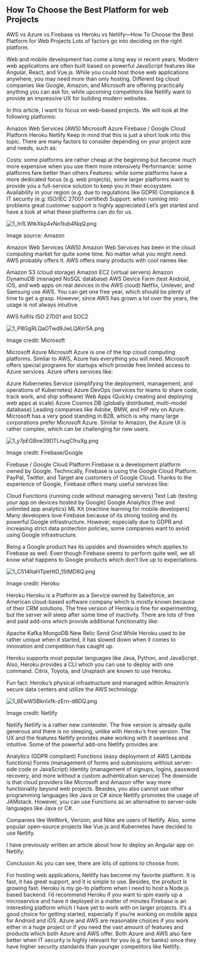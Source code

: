 ## How To Choose the Best Platform for web Projects

AWS vs Azure vs Firebase vs Heroku vs Netlify—How To Choose the Best Platform for Web Projects 
Lots of factors go into deciding on the right platform.

Web and mobile development has come a long way in recent years. Modern web applications are often built based on powerful JavaScript features like Angular, React, and Vue.js. While you could host those web applications anywhere, you may need more than only hosting. Different big cloud companies like Google, Amazon, and Microsoft are offering practically anything you can ask for, while upcoming competitors like Netlify want to provide an impressive UX for building modern websites.

In this article, I want to focus on web-based projects. We will look at the following platforms:

Amazon Web Services (AWS)
Microsoft Azure
Firebase / Google Cloud Platform
Heroku
Netlify
Keep in mind that this is just a short look into this topic. There are many factors to consider depending on your project size and needs, such as:

Costs: some platforms are rather cheap at the beginning but become much more expensive when you use them more intensively
Performance: some platforms fare better than others
Features: while some platforms have a more dedicated focus (e.g. web projects), some larger platforms want to provide you a full-service solution to keep you in their ecosystem
Availability in your region (e.g. due to regulations like GDPR)
Compliance & IT security (e.g. ISO/IEC 27001 certified)
Support: when running into problems great customer support is highly appreciated
Let’s get started and have a look at what these platforms can do for us.


![1_In1LWtkXkp4xNo1tub4NqQ.png](https://cdn.hashnode.com/res/hashnode/image/upload/v1601903573860/w8LPTMsrE.png)

Image source: Amazon

Amazon Web Services (AWS) 
Amazon Web Services has been in the cloud computing market for quite some time. No matter what you might need: AWS probably offers it. AWS offers many products with cool names like:

Amazon S3 (cloud storage)
Amazon EC2 (virtual servers)
Amazon DynamoDB (managed NoSQL database)
AWS Device Farm (test Android, iOS, and web apps on real devices in the AWS cloud)
Netflix, Unilever, and Samsung use AWS. You can get one free year, which should be plenty of time to get a grasp. However, since AWS has grown a lot over the years, the usage is not always intuitive.

AWS fulfils ISO 27001 and SOC2


![1_P8GgRLQaOTwd9JwLQAVr5A.png](https://cdn.hashnode.com/res/hashnode/image/upload/v1601903550601/rQcINoRDh.png)

Image credit: Microsoft

Microsoft Azure 
Microsoft Azure is one of the top cloud computing platforms. Similar to AWS, Azure has everything you will need. Microsoft offers special programs for startups which provide free limited access to Azure services. Azure offers services like:

Azure Kubernetes Service (simplifying the deployment, management, and operations of Kubernetes)
Azure DevOps (services for teams to share code, track work, and ship software)
Web Apps (Quickly creating and deploying web apps at scale)
Azure Cosmos DB (globally distributed, multi-model database)
Leading companies like Adobe, BMW, and HP rely on Azure. Microsoft has a very good standing in B2B, which is why many large corporations prefer Microsoft Azure. Similar to Amazon, the Azure UI is rather complex, which can be challenging for new users.


![1_y7pEGBne39DTLnugCfruXg.png](https://cdn.hashnode.com/res/hashnode/image/upload/v1601903529407/ZGpHP_ZNP.png)

Image credit: Firebase/Google

Firebase / Google Cloud Platform 
Firebase is a development platform owned by Google. Technically, Firebase is using the Google Cloud Platform. PayPal, Twitter, and Target are customers of Google Cloud. Thanks to the experience of Google, Firebase offers many useful services like:

Cloud Functions (running code without managing servers)
Test Lab (testing your app on devices hosted by Google)
Google Analytics (free and unlimited app analytics)
ML Kit (machine learning for mobile developers)
Many developers love Firebase because of its strong tooling and its powerful Google infrastructure. However, especially due to GDPR and increasing strict data protection policies, some companies want to avoid using Google infrastructure.

Being a Google product has its upsides and downsides which applies to Firebase as well. Even though Firebase seems to perform quite well, we all know what happens to Google products which don’t live up to expectations.


![1_C514ItaHTpeHtD_15tMD8Q.png](https://cdn.hashnode.com/res/hashnode/image/upload/v1601903502944/XvtQWHIAn.png)

Image credit: Heroku

Heroku 
Heroku is a Platform as a Service owned by Salesforce, an American cloud-based software company which is mostly known because of their CRM solutions. The free version of Heroku is fine for experimenting, but the server will sleep after some time of inactivity. There are lots of free and paid add-ons which provide additional functionality like:

Apache Kafka
MongoDB
New Relic
Send Grid
While Heroku used to be rather unique when it started, it has slowed down when it comes to innovation and competition has caught up.

Heroku supports most popular languages like Java, Python, and JavaScript. Also, Heroku provides a CLI which you can use to deploy with one command. Citrix, Toyota, and Unsplash are known to use Heroku.

Fun fact: Heroku’s physical infrastructure and managed within Amazon’s secure data centers and utilize the AWS technology.


![1_6EwWSBknlxfk-zErn-d8DQ.png](https://cdn.hashnode.com/res/hashnode/image/upload/v1601903479542/_3om3IFsF.png)

Image credit: Netlify

Netlify 
Netlify is a rather new contender. The free version is already quite generous and there is no sleeping, unlike with Heroku’s free version. The UX and the features Netlify provides make working with it seamless and intuitive. Some of the powerful add-ons Netlify provides are:

Analytics (GDPR compliant)
Functions (easy deployment of AWS Lambda functions)
Forms (management of forms and submissions without server-side code or JavaScript)
Identity (management of signups, logins, password recovery, and more without a custom authentication service)
The downside is that cloud providers like Microsoft and Amazon offer way more functionality beyond web projects. Besides, you also cannot use other programming languages like Java or C# since Netlify promotes the usage of JAMstack. However, you can use Functions as an alternative to server-side languages like Java or C#.

Companies like WeWork, Verizon, and Nike are users of Netlify. Also, some popular open-source projects like Vue.js and Kubernetes have decided to use Netlify.

I have previously written an article about how to deploy an Angular app on Netlify:

Conclusion 
As you can see, there are lots of options to choose from.

For hosting web applications, Netlify has become my favorite platform. It is fast, it has great support, and it is simple to use. Besides, the product is growing fast.
Heroku is my go-to platform when I need to host a Node.js based backend. I’d recommend Heroku if you want to spin easily up a microservice and have it deployed in a matter of minutes
Firebase is an interesting platform which I have yet to work with on larger projects. It’s a good choice for getting started, especially if you’re working on mobile apps for Android and iOS.
Azure and AWS are reasonable choices if you work either in a huge project or if you need the vast amount of features and products which both Azure and AWS offer. Both Azure and AWS also fare better when IT security is highly relevant for you (e.g. for banks) since they have higher security standards than younger competitors like Netlify.